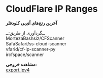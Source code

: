 # CloudFlare IP Ranges
**آخرین رنج‌های آی‌پی کلودفلر**

ــگردآوری از طریق:ــ\
MortezaBashsiz/CFScanner\
SafaSafari/ss-cloud-scanner\
vfarid/cf-ip-scanner-py\
ircfspace/scanner

**مشاهده خروجی:**\
[export.ipv4](https://raw.githubusercontent.com/ircfspace/cf-ip-ranges/main/export.ipv4)

